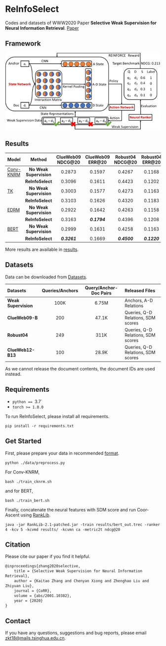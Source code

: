 # ReInfoSelect
Codes and datasets of WWW2020 Paper **Selective Weak Supervision for Neural Information Retrieval**. [Paper](https://arxiv.org/pdf/2001.10382.pdf)

## Framework

![ReInfoSelect](./ReInfoSelect.png)

## Results

|Model|Method|ClueWeb09 NDCG@20|ClueWeb09 ERR@20|Robust04 NDCG@20|Robust04 ERR@20|ClueWeb12 NDCG@20|ClueWeb12 ERR@20|
|:----|:----:|:---------------:|:--------------:|:--------------:|:-------------:|:---------------:|:--------------:|
|[Conv-KNRM](http://www.cs.cmu.edu/~zhuyund/papers/WSDM_2018_Dai.pdf)|**No Weak Supervision**|0.2873|0.1597|0.4267|0.1168|0.1123|0.0915|
||**ReInfoSelect**|0.3096|0.1611|0.4423|0.1202|0.1225|***0.1044***|
|[TK](https://arxiv.org/pdf/1912.01385.pdf)|**No Weak Supervision**|0.3003|0.1577|0.4273|0.1163|0.1192|0.0991|
||**ReInfoSelect**|0.3103|0.1626|0.4320|0.1183|***0.1297***|0.1043|
|[EDRM](https://www.aclweb.org/anthology/P18-1223.pdf)|**No Weak Supervision**|0.2922|0.1642|0.4263|0.1158|0.1119|0.0910|
||**ReInfoSelect**|0.3163|***0.1794***|0.4396|0.1208|0.1215|0.0980|
|[BERT](https://arxiv.org/pdf/1810.04805.pdf)|**No Weak Supervision**|0.2999|0.1631|0.4258|0.1163|0.1190|0.0963|
||**ReInfoSelect**|***0.3261***|0.1669|***0.4500***|***0.1220***|0.1276|0.0997|

More results are available in [results](./results).

## Datasets
Data can be downloaded from [Datasets](https://cloud.tsinghua.edu.cn/d/77741ef1c1704866814a/).

|Datasets|Queries/Anchors|Query/Anchor-Doc Pairs|Released Files|
|:-------|:-------------:|:--------------------:|:-------------|
|**Weak Supervision**|100K|6.75M|Anchors, A-D Relations|
|**ClueWeb09-B**|200|47.1K|Queries, Q-D Relations, SDM scores|
|**Robust04**|249|311K|Queries, Q-D Relations, SDM scores|
|**ClueWeb12-B13**|100|28.9K|Queries, Q-D Relations, SDM scores|

As we cannot release the document contents, the document IDs are used instead.

## Requirements

* `python == `3.7`
* `torch >= 1.0.0`

To run ReInfoSelect, please install all requirements.
```
pip install -r requirements.txt
```

## Get Started
First, please prepare your data in recommended [format](./data).
```
python ./data/preprocess.py
```

For Conv-KNRM,
```
bash ./train_cknrm.sh
```

and for BERT,
```
bash ./train_bert.sh
```

Finally, concatenate the neural features with SDM score and run Coor-Ascent using [RankLib](https://sourceforge.net/p/lemur/wiki/RankLib/).
```
java -jar RankLib-2.1-patched.jar -train results/bert_out.trec -ranker 4 -kcv 5 -kcvmd results/ -kcvmn ca -metric2t ndcg@20
```

## Citation
Please cite our paper if you find it helpful.

```
@inproceedings{zhang2020selective,
    title = {Selective Weak Supervision for Neural Information Retrieval},
    author = {Kaitao Zhang and Chenyan Xiong and Zhenghao Liu and Zhiyuan Liu},
    journal = {CoRR},
    volume = {abs/2001.10382},
    year = {2020}
}
```

## Contact
If you have any questions, suggestions and bug reports, please email zkt18@mails.tsinghua.edu.cn.
